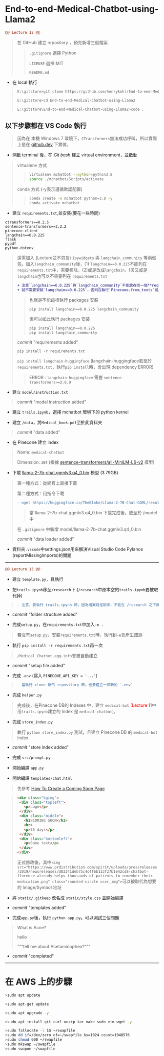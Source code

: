 # End-to-end-Medical-Chatbot-using-Llama2

```diff
@@ Lecture 12 @@
```

> 在 GitHub 建立 repository ，預先新增三個檔案
> > `.gitignore` 選擇 Python
> >
> > `LICENSE` 選擇 MIT
> >
> > `README.md`

* 在 local 執行
>```bash
>E:\gitstore>git clone https://github.com/henrykohl/End-to-end-Medical-Chatbot-using-Llama2.git
>
>E:\gitstore>cd End-to-end-Medical-Chatbot-using-Llama2
>
>E:\gitstore\End-to-end-Medical-Chatbot-using-Llama2>code .
>```

## 以下步驟都在 VS Code 執行
> 因為在 本機 Windows 7 環境下，`CTransformers`無法成功呼叫，所以實際上是在 [github.dev](https://github.dev/henrykohl/End-to-end-Medical-Chatbot-using-Llama2) 下實做。

* 開啟 terminal 後，在 *Git bash* 建立 virtual environment，並啟動
> virtualenv 方式
> >```bash
> >virtualenv mchatbot --python=python3.8
> >source ./mchatbot/Scripts/activate
> >```
> conda 方式 (-y表示遵循默認配置)
> >```bash
> >conda create -n mchatbot python=3.8 -y
> >conda activate mchatbot
> >```

* 建立 `requirements.txt`,並安裝(要花一些時間)
```text
ctransformers==0.2.5
sentence-transformers==2.2.2
pinecone-client
langchain==0.0.225
flask
pypdf
python-dotenv
```

> 還需加入 (Lecture並不包含) `ipywidgets` 與 `langchain_community` 等兩個包，加入`langchain_community`後，(1) `langchain==0.0.225`不能列在`requirements.txt`中，需要移除，(2)或是改成`langchain`，(3)又或是`langchain`也可以不需要列在 `requirements.txt`
>
> ```diff
> + 注意`langchain==0.0.225`與`langchain_community`不能放在同一個**requirements.txt**，也就是安裝`langchain_community`，
> + 就不需要安裝`langchain==0.0.225`，否則在執行`Pinecone.from_texts`或是`RetrievalQA.from_chain_type`時，會出現錯誤
> ```
> > 也就是不能這樣執行 packages 安裝
> > ```bash
> > pip install langchain==0.0.225 langchain_community
> > ```
> > 但可以如此執行 packages 安裝
> > ```bash
> > pip install langchain==0.0.225
> > pip install langchain_community
> > ```
>
> *commit* "requirements added"
>
> `pip install -r requirements.txt`
>
> `pip install langchain-huggingface` (langchain-huggingface若至於`requirements.txt`，執行`pip install`時，會出現 dependency ERROR)
> > ERROR : `langchain-huggingface` 需要 `sentence-transformers>=2.6.0`

* 建立 `model/instruction.txt`
> *commit* "model instruction added"

* 建立 `trails.ipynb`，選擇 mchatbot 環境下的 python kernel

* 建立 `/data`，將`Medical_book.pdf`至於此資料夾
> *commit* "data added"

* 在 Pinecone 建立 index
> Name: `medical-chatbot`
>
> Dimension: `384` (根據 [sentence-transformers/all-MiniLM-L6-v2](https://huggingface.co/sentence-transformers/all-MiniLM-L6-v2) 模型)

* 下載 [llama-2-7b-chat.ggmlv3.q4_0.bin](https://huggingface.co/TheBloke/Llama-2-7B-Chat-GGML/resolve/main/llama-2-7b-chat.ggmlv3.q4_0.bin?download=true) 模型 (3.79GB)
> 第一種方式：從網頁上直接下載
> 
> 第二種方式：用指令下載
> ```diff
> - wget https://huggingface.co/TheBloke/Llama-2-7B-Chat-GGML/resolve/main/llama-2-7b-chat.ggmlv3.q4_0.bin --quiet
> ```
> > 當 llama-2-7b-chat.ggmlv3.q4_0.bin 下載完成後，放至於 /model 中
>
> 在 `.gitignore` 中新增 model/llama-2-7b-chat.ggmlv3.q4_0.bin
>
> *commit* "data loader added"

* 資料夾`.vscode`中settings.json用來解決Visual Studio Code Pylance (reportMissingImports)的問題</font>

---
```diff
@@ Lecture 13 @@
```

* 建立 `template.py`，且執行

* 把`trails.ipynb`移至`/research`下 (`/research`中原本空的`trails.ipynb`要被取代掉)
> ```diff
> - 注意，要執行 trails.ipynb 時，因為檔案路徑關係，不能在 /research 之下直接執行，所以要將 trails.ipynb 複製到上一層目錄才行
> ```

* *commit* "folder structure added"

* 完成`setup.py`，在`requirements.txt`中加入`-e .`
> 若沒有`setup.py`，安裝`requirements.txt`時，執行到`-e`會產生錯誤

* 執行 `pip install -r requirements.txt`再一次
> `/Medical_Chatbot.egg-info`會被自動建立

* *commit* "setup file added"

* 完成 `.env` (寫入 `PINECONE_API_KEY = '...'`)
> ```diff
> - 當執行 clone 新的 repository 時，也要建立一個新的 `.env`
> ```

* 完成 `helper.py`
> 完成後，在Pinecone DB的 Indexes 中，建立 `medical-bot` (<font color="red">Lecture 11</font>中用`trails.ipynb`建立的 Index 是 `medical-chatbot`)，

* 完成 `store_index.py`
> 執行 `python store_index.py` 測試，且建立 Pinecone DB 的 `medical-bot` Index

* *commit* "store index added"

* 完成 `src/prompt.py`

* 開始編譯 `app.py`

* 開始編譯 `templates/chat.html`
> 先參考 [How To Create a Coming Soon Page](https://www.w3schools.com/howto/howto_css_coming_soon.asp)

>```html
><div class="bgimg">
>  <div class="topleft">
>    <p>Logo</p>
>  </div>
>  <div class="middle">
>    <h1>COMING SOON</h1>
>    <hr>
>    <p>35 days</p>
>  </div>
>  <div class="bottomleft">
>    <p>Some text</p>
>  </div>
></div>
>```
> 正式修改後，其中`<img src="https://www.prdistribution.com/spirit/uploads/pressreleases/2019/newsreleases/d83341deb75c4c4f6b113f27b1e42cd8-chatbot-florence-already-helps-thousands-of-patients-to-remember-their-medication.png" class="rounded-circle user_img">`可以被取代為想要的 Image/Symbol 地址

* 將 `static/.gitkeep` 改名成 `static/style.css` 並開始編譯

* *commit* "templates added"

* 完成`app.py`後，執行 `python app.py`。可以測試三個問題
> What is Acne?
>
> hello
>
> """tell me about Acetaminophen?"""


* *commit* "completed"

---

# 在 AWS 上的步驟

```bash
>sudo apt update

>sudo apt-get update

>sudo apt upgrade -y

>sudo apt install git curl unzip tar make sudo vim wget -y
```

```bash
>sudo fallocate -l 1G ~/swapfile
>sudo dd if=/dev/zero of=~/swapfile bs=1024 count=1048576
>sudo chmod 600 ~/swapfile
>sudo mkswap ~/swapfile
>sudo swapon ~/swapfile
```
